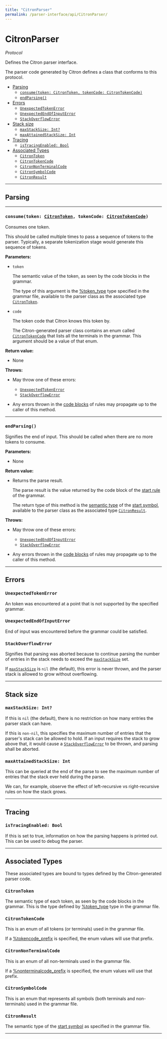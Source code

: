 ```yaml
---
title: "CitronParser"
permalink: /parser-interface/api/CitronParser/
---
```


# CitronParser

_Protocol_

Defines the Citron parser interface.

The parser code generated by Citron defines a class that conforms to this
protocol.

  - [Parsing](#parsing)
      - [`consume(token: CitronToken, tokenCode: CitronTokenCode)`](#consumetoken-citrontoken-tokencode-citrontokencode)
      - [`endParsing()`](#endparsing)
  - [Errors](#errors)
      - [`UnexpectedTokenError`](#unexpectedtokenerror)
      - [`UnexpectedEndOfInputError`](#unexpectedendofinputerror)
      - [`StackOverflowError`](#stackoverflowerror)
  - [Stack size](#stack-size)
      - [`maxStackSize: Int?`](#maxstacksize-int)
      - [`maxAttainedStackSize: Int`](#maxattainedstacksize-int)
  - [Tracing](#tracing)
      - [`isTracingEnabled: Bool`](#istracingenabled-bool)
  - [Associated Types](#associated-types)
      - [`CitronToken`](#citrontoken)
      - [`CitronTokenCode`](#citrontokencode)
      - [`CitronNonTerminalCode`](#citronnonterminalcode)
      - [`CitronSymbolCode`](#citronsymbolcode)
      - [`CitronResult`](#citronresult)

---

## Parsing

---

### `consume(token: `[`CitronToken`]`, tokenCode: `[`CitronTokenCode`]`)`

Consumes one token.

This should be called multiple times to pass a sequence of tokens to the
parser. Typically, a separate tokenization stage would generate this
sequence of tokens.

**Parameters:**

  - `token`

    The semantic value of the token, as seen by the code blocks in the grammar.
    
    The type of this argument is the
    [%token_type](/citron/grammar-file/#token_type) type specified in
    the grammar file, available to the parser class as the associated
    type [`CitronToken`].

  - `code`
  
    The token code that Citron knows this token by.
    
    The Citron-generated parser class contains an enum called
    [`CitronTokenCode`] that lists all the terminals in the grammar.
    This argument should be a value of that enum.

**Return value:**

  - None

**Throws:**

  - May throw one of these errors:
      - [`UnexpectedTokenError`](#unexpectedtokenerror)
      - [`StackOverflowError`](#stackoverflowerror)

  - Any errors thrown in the [code blocks] of rules may propagate up
    to the caller of this method.

---

### `endParsing()`

Signifies the end of input. This should be called when there are no more
tokens to consume.

**Parameters:**

  - None
  
**Return value:**

  - Returns the parse result.
  
    The parse result is the value returned by the code block of the
    [start rule] of the grammar.

    The return type of this method is the [semantic type] of the [start
    symbol], available to the parser class as the associated type
    [`CitronResult`].


[start rule]: /citron/grammar-file/#start-rule
[start symbol]: /citron/grammar-file/#start_symbol
[semantic type]: /citron/grammar-file/#types-for-non-terminals

**Throws:**

  - May throw one of these errors:
      - [`UnexpectedEndOfInputError`](#unexpectedendofinputerror)
      - [`StackOverflowError`](#stackoverflowerror)

  - Any errors thrown in the [code blocks] of rules may propagate up
    to the caller of this method.

[code blocks]: ../grammar-file/#code-blocks

---

## Errors

### `UnexpectedTokenError`

An token was encountered at a point that is not supported by the
specified grammar.

### `UnexpectedEndOfInputError`

End of input was encountered before the grammar could be satisfied.

### `StackOverflowError`

Signifies that parsing was aborted because to continue parsing the
number of entries in the stack needs to exceed the [`maxStackSize`] set.

If [`maxStackSize`] is `nil` (the default), this error is never thrown,
and the parser stack is allowed to grow without overflowing.

---

## Stack size

### `maxStackSize: Int?`

If this is `nil` (the default), there is no restriction on how many
entries the parser stack can have.

If this is `non-nil`, this specifies the maximum number of entries that
the parser's stack can be allowed to hold. If an input requires the
stack to grow above that, it would cause a [`StackOverflowError`] to be
thrown, and parsing shall be aborted.

### `maxAttainedStackSize: Int`

This can be queried at the end of the parse to see the maximum number of
entries that the stack ever held during the parse.

We can, for example, observe the effect of left-recursive vs
right-recursive rules on how the stack grows.

[`StackOverflowError`]: #stackoverflowerror
[`maxStackSize`]: #maxstacksize-int

---

## Tracing

### `isTracingEnabled: Bool`

If this is set to true, information on how the parsing happens is
printed out. This can be used to debug the parser.

---

## Associated Types

These associated types are bound to types defined by the
Citron-generated parser code.

### `CitronToken`

The semantic type of each token, as seen by the code blocks in the grammar.
This is the type defined by [%token_type](/citron/grammar-file/#token_type) type in
the grammar file.

### `CitronTokenCode`

This is an enum of all tokens (or terminals) used in the grammar file.

If a [%tokencode_prefix](/citron/grammar-file/#tokencode_prefix) is
specified, the enum values will use that prefix.

### `CitronNonTerminalCode`

This is an enum of all non-terminals used in the grammar file.

If a [%nonterminalcode_prefix](/citron/grammar-file/#nonterminalcode_prefix) is
specified, the enum values will use that prefix.

### `CitronSymbolCode`

This is an enum that represents all symbols (both terminals and
non-terminals) used in the grammar file.

### `CitronResult`

The semantic type of the [start
symbol](/citron/grammar-file/#start_symbol) as specified in the grammar
file.

---

[`CitronToken`]: #citrontoken
[`CitronTokenCode`]: #citrontokencode
[`CitronResult`]: #citronresult

